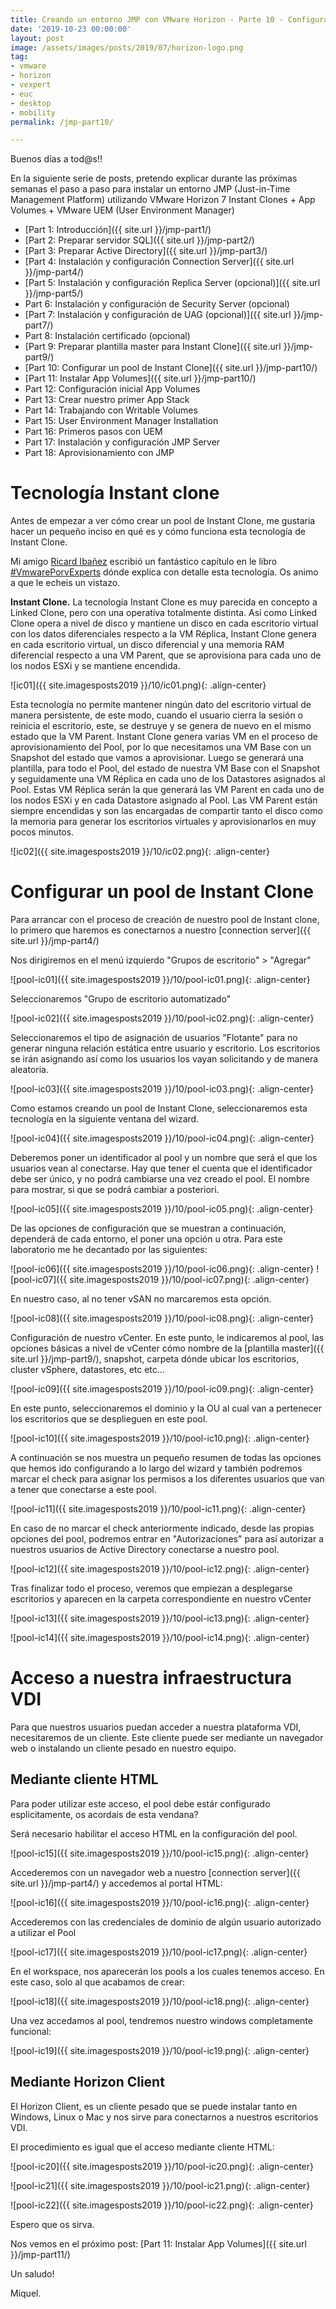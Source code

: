 ```yaml
---
title: Creando un entorno JMP con VMware Horizon - Parte 10 - Configurar un pool de Instant Clone
date: '2019-10-23 00:00:00'
layout: post
image: /assets/images/posts/2019/07/horizon-logo.png
tag:
- vmware
- horizon
- vexpert
- euc
- desktop
- mobility
permalink: /jmp-part10/

---
```


Buenos días a tod@s!!

En la siguiente serie de posts, pretendo explicar durante las próximas semanas el paso a paso para instalar un entorno JMP (Just-in-Time Management Platform) utilizando VMware Horizon 7 Instant Clones + App Volumes + VMware UEM (User Environment Manager) 

- [Part 1: Introducción]({{ site.url }}/jmp-part1/)
- [Part 2: Preparar servidor SQL]({{ site.url }}/jmp-part2/)
- [Part 3: Preparar Active Directory]({{ site.url }}/jmp-part3/)
- [Part 4: Instalación y configuración Connection Server]({{ site.url }}/jmp-part4/)
- [Part 5: Instalación y configuración Replica Server (opcional)]({{ site.url }}/jmp-part5/)
- Part 6: Instalación y configuración de Security Server (opcional)
- [Part 7: Instalación y configuración de UAG (opcional)]({{ site.url }}/jmp-part7/)
- Part 8: Instalación certificado (opcional)
- [Part 9: Preparar plantilla master para Instant Clone]({{ site.url }}/jmp-part9/)
- [Part 10: Configurar un pool de Instant Clone]({{ site.url }}/jmp-part10/)
- [Part 11: Instalar App Volumes]({{ site.url }}/jmp-part10/)
- Part 12: Configuración inicial App Volumes
- Part 13: Crear nuestro primer App Stack
- Part 14: Trabajando con Writable Volumes
- Part 15: User Environment Manager Installation
- Part 16: Primeros pasos con UEM
- Part 17: Instalación y configuración JMP Server
- Part 18: Aprovisionamiento con JMP

# Tecnología Instant clone

Antes de empezar a ver cómo crear un pool de Instant Clone, me gustaria hacer un pequeño inciso en qué es y cómo funciona esta tecnología de Instant Clone.

Mi amigo [Ricard Ibañez](https://www.cenabit.com/) escribió un fantástico capítulo en le libro [#VmwarePorvExperts](https://miquelmariano.github.io/vmwareporvexperts/) dónde explica con detalle esta tecnología. Os animo a que le echeis un vistazo.

**Instant Clone.** La tecnología Instant Clone es muy parecida en concepto a Linked Clone, pero con una operativa totalmente distinta. Así como Linked Clone opera a nivel de disco y mantiene un disco en cada escritorio virtual con los datos diferenciales respecto a la VM Réplica, Instant Clone genera en cada escritorio virtual, un disco diferencial y una memoria RAM diferencial respecto a una VM Parent, que se aprovisiona para cada uno de los nodos ESXi y se mantiene encendida.

![ic01]({{ site.imagesposts2019 }}/10/ic01.png){: .align-center}

Esta tecnología no permite mantener ningún dato del escritorio virtual de manera persistente, de este modo, cuando el usuario cierra la sesión o reinicia el escritorio, este, se destruye y se genera de nuevo en el mismo estado que la VM Parent.
Instant Clone genera varias VM en el proceso de aprovisionamiento del Pool, por lo que necesitamos una VM Base con un Snapshot del estado que vamos a aprovisionar. Luego se generará una plantilla, para todo el Pool, del estado de nuestra VM Base con el Snapshot y seguidamente una VM Réplica en cada uno de los Datastores asignados al Pool. Estas VM Réplica serán la que generará las VM Parent en cada uno de los nodos ESXi y en cada Datastore asignado al Pool. Las VM Parent están siempre encendidas y son las encargadas de compartir tanto el disco como la memoria para generar los escritorios virtuales y aprovisionarlos en muy pocos minutos.

![ic02]({{ site.imagesposts2019 }}/10/ic02.png){: .align-center}

# Configurar un pool de Instant Clone

Para arrancar con el proceso de creación de nuestro pool de Instant clone, lo primero que haremos es conectarnos a nuestro [connection server]({{ site.url }}/jmp-part4/)

Nos dirigiremos en el menú izquierdo "Grupos de escritorio" > "Agregar"

![pool-ic01]({{ site.imagesposts2019 }}/10/pool-ic01.png){: .align-center}

Seleccionaremos "Grupo de escritorio automatizado"

![pool-ic02]({{ site.imagesposts2019 }}/10/pool-ic02.png){: .align-center}

Seleccionaremos el tipo de asignación de usuarios "Flotante" para no generar ninguna relación estática entre usuario y escritorio. Los escritorios se irán asignando así como los usuarios los vayan solicitando y de manera aleatoria.

![pool-ic03]({{ site.imagesposts2019 }}/10/pool-ic03.png){: .align-center}

Como estamos creando un pool de Instant Clone, seleccionaremos esta tecnología en la siguiente ventana del wizard.

![pool-ic04]({{ site.imagesposts2019 }}/10/pool-ic04.png){: .align-center}

Deberemos poner un identificador al pool y un nombre que será el que los usuarios vean al conectarse. Hay que tener el cuenta que el identificador debe ser único, y no podrá cambiarse una vez creado el pool. El nombre para mostrar, si que se podrá cambiar a posteriori.

![pool-ic05]({{ site.imagesposts2019 }}/10/pool-ic05.png){: .align-center}

De las opciones de configuración que se muestran a continuación, dependerá de cada entorno, el poner una opción u otra. Para este laboratorio me he decantado por las siguientes:

![pool-ic06]({{ site.imagesposts2019 }}/10/pool-ic06.png){: .align-center}
![pool-ic07]({{ site.imagesposts2019 }}/10/pool-ic07.png){: .align-center}

En nuestro caso, al no tener vSAN no marcaremos esta opción.

![pool-ic08]({{ site.imagesposts2019 }}/10/pool-ic08.png){: .align-center}

Configuración de nuestro vCenter. En este punto, le indicaremos al pool, las opciones básicas a nivel de vCenter cómo nombre de la [plantilla master]({{ site.url }}/jmp-part9/), snapshot, carpeta dónde ubicar los escritorios, cluster vSphere, datastores, etc etc...

![pool-ic09]({{ site.imagesposts2019 }}/10/pool-ic09.png){: .align-center}

En este punto, seleccionaremos el dominio y la OU al cual van a pertenecer los escritorios que se desplieguen en este pool.

![pool-ic10]({{ site.imagesposts2019 }}/10/pool-ic10.png){: .align-center}

A continuación se nos muestra un pequeño resumen de todas las opciones que hemos ido configurando a lo largo del wizard y también podremos marcar el check para asignar los permisos a los diferentes usuarios que van a tener que conectarse a este pool.

![pool-ic11]({{ site.imagesposts2019 }}/10/pool-ic11.png){: .align-center}

En caso de no marcar el check anteriormente indicado, desde las propias opciones del pool, podremos entrar en "Autorizaciones" para así autorizar a nuestros usuarios de Active Directory conectarse a nuestro pool.

![pool-ic12]({{ site.imagesposts2019 }}/10/pool-ic12.png){: .align-center}

Tras finalizar todo el proceso, veremos que empiezan a desplegarse escritorios y aparecen en la carpeta correspondiente en nuestro vCenter

![pool-ic13]({{ site.imagesposts2019 }}/10/pool-ic13.png){: .align-center}

![pool-ic14]({{ site.imagesposts2019 }}/10/pool-ic14.png){: .align-center}


# Acceso a nuestra infraestructura VDI

Para que nuestros usuarios puedan acceder a nuestra plataforma VDI, necesitaremos de un cliente. Este cliente puede ser mediante un navegador web o instalando un cliente pesado en nuestro equipo.

## Mediante cliente HTML

Para poder utilizar este acceso, el pool debe estár configurado esplicitamente, os acordais de esta vendana?

Será necesario habilitar el acceso HTML en la configuración del pool.

![pool-ic15]({{ site.imagesposts2019 }}/10/pool-ic15.png){: .align-center}

Accederemos con un navegador web a nuestro [connection server]({{ site.url }}/jmp-part4/) y accedemos al portal HTML:

![pool-ic16]({{ site.imagesposts2019 }}/10/pool-ic16.png){: .align-center}

Accederemos con las credenciales de dominio de algún usuario autorizado a utilizar el Pool

![pool-ic17]({{ site.imagesposts2019 }}/10/pool-ic17.png){: .align-center}

En el workspace, nos aparecerán los pools a los cuales tenemos acceso. En este caso, solo al que acabamos de crear:

![pool-ic18]({{ site.imagesposts2019 }}/10/pool-ic18.png){: .align-center}

Una vez accedamos al pool, tendremos nuestro windows completamente funcional:

![pool-ic19]({{ site.imagesposts2019 }}/10/pool-ic19.png){: .align-center}


## Mediante Horizon Client

El Horizon Client, es un cliente pesado que se puede instalar tanto en Windows, Linux o Mac y nos sirve para conectarnos a nuestros escritorios VDI.

El procedimiento es igual que el acceso mediante cliente HTML:

![pool-ic20]({{ site.imagesposts2019 }}/10/pool-ic20.png){: .align-center}

![pool-ic21]({{ site.imagesposts2019 }}/10/pool-ic21.png){: .align-center}

![pool-ic22]({{ site.imagesposts2019 }}/10/pool-ic22.png){: .align-center}

Espero que os sirva.

Nos vemos en el próximo post: [Part 11: Instalar App Volumes]({{ site.url }}/jmp-part11/)

Un saludo!

Miquel.


